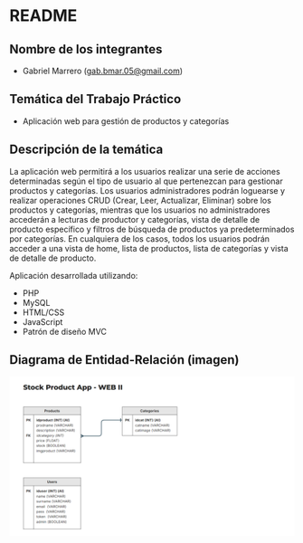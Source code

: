 # README

## Nombre de los integrantes
- Gabriel Marrero (gab.bmar.05@gmail.com)

## Temática del Trabajo Práctico
- Aplicación web para gestión de productos y categorías

## Descripción de la temática
La aplicación web permitirá a los usuarios realizar una serie de acciones determinadas según el tipo de usuario al que pertenezcan para gestionar productos y categorías.
Los usuarios administradores podrán loguearse y realizar operaciones CRUD (Crear, Leer, Actualizar, Eliminar) sobre los productos y categorías, mientras que los usuarios no administradores accederán a lecturas de productor y categorías, vista de detalle de producto específico y filtros de búsqueda de productos ya predeterminados por categorías. En cualquiera de los casos, todos los usuarios podrán acceder a una vista de home, lista de productos, lista de categorías y vista de detalle de producto.

Aplicación desarrollada utilizando:
- PHP
- MySQL
- HTML/CSS
- JavaScript
- Patrón de diseño MVC

## Diagrama de Entidad-Relación (imagen)
![Diagrama de entidad-relación del proyecto](data/diagrama-entidad-relacion.png)